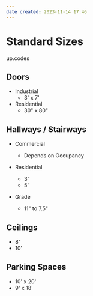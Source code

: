 ```yaml
---
date created: 2023-11-14 17:46
---
```


# Standard Sizes

up.codes

## Doors

- Industrial
  - 3' x 7'
- Residential
  - 30" x 80"

## Hallways / Stairways

- Commercial
	- Depends on Occupancy
- Residential
	- 3'
	- 5'

- Grade
	- 11" to 7.5"

## Ceilings

- 8'
- 10'

## Parking Spaces

- 10' x 20'
- 9' x 18'
